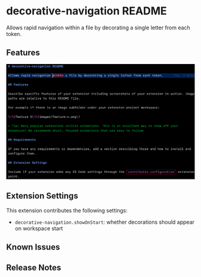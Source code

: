 # decorative-navigation README

Allows rapid navigation within a file by decorating a single letter from each token.

## Features

![simple](images/decorative-navigation-1.gif)

## Extension Settings

This extension contributes the following settings:

* `decorative-navigation.showOnStart`: whether decorations should appear on workspace start

## Known Issues

## Release Notes